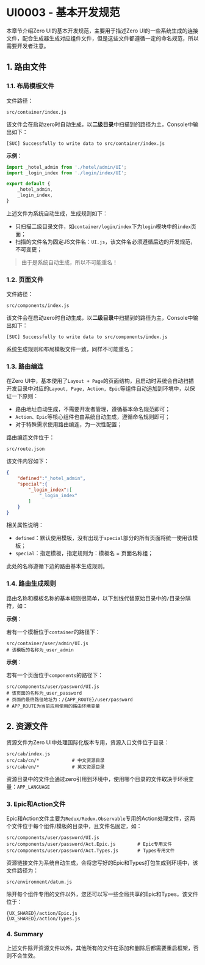# UI0003 - 基本开发规范

本章节介绍Zero UI的基本开发规范，主要用于描述Zero UI的一些系统生成的连接文件，配合生成器生成对应组件文件，但是这些文件都遵循一定的命名规范，所以需要开发者注意。

## 1. 路由文件

### 1.1. 布局模板文件

文件路径：

```shell
src/container/index.js
```

该文件会在启动zero时自动生成，以**二级目录**中扫描到的路径为主，Console中输出如下：

```shell
[SUC] Successfully to write data to src/container/index.js
```

**示例**：

```javascript
import _hotel_admin from './hotel/admin/UI';
import _login_index from './login/index/UI';

export default {
    _hotel_admin,
    _login_index,
}
```

上述文件为系统自动生成，生成规则如下：

* 只扫描二级目录文件，如`container/login/index`下为`login`模块中的`index`页面；
* 扫描的文件名为固定JS文件名：`UI.js`，该文件名必须遵循后边的开发规范，不可变更；

> 由于是系统自动生成，所以不可能重名！

### 1.2. 页面文件

文件路径：

```shell
src/components/index.js
```

该文件会在启动zero时自动生成，以**二级目录**中扫描到的路径为主，Console中输出如下：

```shell
[SUC] Successfully to write data to src/components/index.js
```

系统生成规则和布局模板文件一致，同样不可能重名；

### 1.3. 路由编连

在Zero UI中，基本使用了`Layout + Page`的页面结构，且启动时系统会自动扫描开发目录中对应的`Layout, Page, Action, Epic`等组件自动追加到环境中，以保证一下原则：

* 路由地址自动生成，不需要开发者管理，遵循基本命名规范即可；
* `Action、Epic`等核心组件也由系统自动生成，遵循命名规则即可；
* 对于特殊需求使用路由编连，为一次性配置；

路由编连文件位于：

```shell
src/route.json
```

该文件内容如下：

```json
{
    "defined":"_hotel_admin",
    "special":{
        "_login_index":[
            "_login_index"
        ]
    }
}
```

相关属性说明：

* `defined`：默认使用模板，没有出现于`special`部分的所有页面将统一使用该模板；
* `special`：指定模板，指定规则为：模板名 = 页面名称组；

此处的名称遵循下边的路由基本生成规则。

### 1.4. 路由生成规则

路由名称和模板名称的基本规则很简单，以下划线代替原始目录中的`/`目录分隔符，如：

**示例**：

若有一个模板位于`container`的路径下：

```shell
src/container/user/admin/UI.js        
# 该模板的名称为_user_admin
```

**示例**：

若有一个页面位于`components`的路径下：

```shell
src/components/user/password/UI.js
# 该页面的名称为_user_password
# 页面的最终路径地址为：/{APP_ROUTE}/user/password
# APP_ROUTE为当前应用使用的路由环境变量
```

## 2. 资源文件

资源文件为Zero UI中处理国际化版本专用，资源入口文件位于目录：

```shell
src/cab/index.js
src/cab/cn/*            # 中文资源目录
src/cab/en/*            # 英文资源目录
```

资源目录中的文件会通过zero引用到环境中，使用哪个目录的文件取决于环境变量：`APP_LANGUAGE`

### 3. Epic和Action文件

Epic和Action文件主要为`Redux/Redux.Observable`专用的Action处理文件，这两个文件位于每个组件/模板的目录中，且文件名固定，如：

```shell
src/components/user/password/UI.js
src/components/user/password/Act.Epic.js        # Epic专用文件
src/components/user/password/Act.Types.js       # Types专用文件
```

资源链接文件为系统自动生成，会将您写好的Epic和Types打包生成到环境中，该文件路径为：

```shell
src/environment/datum.js
```

除开每个组件专用的文件以外，您还可以写一些全局共享的Epic和Types，该文件位于：

```shell
{UX_SHARED}/action/Epic.js
{UX_SHARED}/action/Types.js
```

### 4. Summary

上述文件除开资源文件以外，其他所有的文件在添加和删除后都需要重启框架，否则不会生效。

